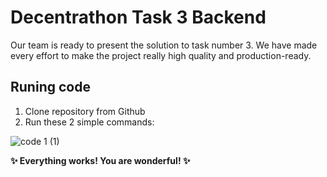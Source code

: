 # Decentrathon Task 3 Backend

Our team is ready to present the solution to task number 3. We have made every effort to make the project really high quality and production-ready. 

## Runing code
1. Clone repository from Github
2. Run these 2 simple commands:

![code 1 (1)](https://github.com/ddddanya/decentrathon-task3-backend/assets/134828369/6ba2c699-8396-4253-bfaf-d8050c448097)


<b>✨ Everything works! You are wonderful! ✨</b>
